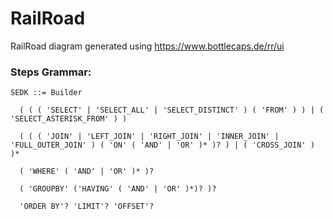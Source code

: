 # RailRoad
RailRoad diagram generated using https://www.bottlecaps.de/rr/ui

### Steps Grammar: 
```
SEDK ::= Builder 

  ( ( ( 'SELECT' | 'SELECT_ALL' | 'SELECT_DISTINCT' ) ( 'FROM' ) ) | ( 'SELECT_ASTERISK_FROM' ) )

  ( ( ( 'JOIN' | 'LEFT_JOIN' | 'RIGHT_JOIN' | 'INNER_JOIN' | 'FULL_OUTER_JOIN' ) ( 'ON' ( 'AND' | 'OR' )* )? ) | ( 'CROSS_JOIN' ) )*

  ( 'WHERE' ( 'AND' | 'OR' )* )? 

  ( 'GROUPBY' ('HAVING' ( 'AND' | 'OR' )*)? )? 

  'ORDER BY'? 'LIMIT'? 'OFFSET'?
```
